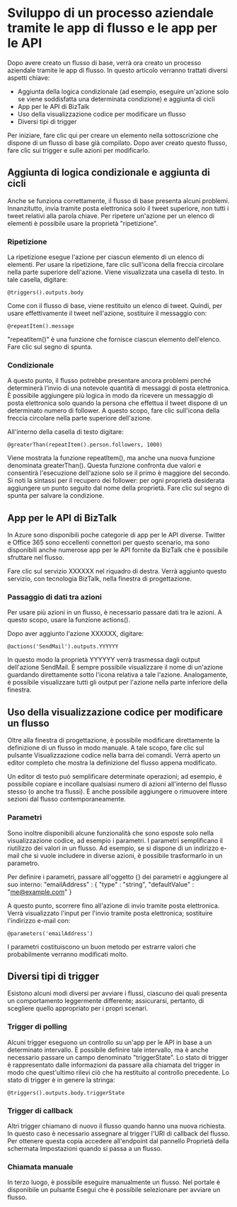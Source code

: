 ﻿<properties 
	pageTitle="Creare un processo aziendale" 
	description="Creare un processo aziendale" 
	authors="stepsic-microsoft-com" 
	manager="dwrede" 
	editor="" 
	services="app-service-logic" 
	documentationCenter=""/>



<tags
	ms.service="app-service-logic"
	ms.workload="web"
	ms.tgt_pltfrm="na"
	ms.devlang="na"
	ms.topic="article"
	ms.date="02/24/2015"
	ms.author="stepsic"/>

# Sviluppo di un processo aziendale tramite le app di flusso e le app per le API

Dopo avere creato un flusso di base, verrà ora creato un processo aziendale tramite le app di flusso. In questo articolo verranno trattati diversi aspetti chiave:

- Aggiunta della logica condizionale (ad esempio, eseguire un'azione solo se viene soddisfatta una determinata condizione) e aggiunta di cicli
- App per le API di BizTalk
- Uso della visualizzazione codice per modificare un flusso
- Diversi tipi di trigger

Per iniziare, fare clic qui per creare un elemento nella sottoscrizione che dispone di un flusso di base già compilato. Dopo aver creato questo flusso, fare clic sui trigger e sulle azioni per modificarlo.

## Aggiunta di logica condizionale e aggiunta di cicli

Anche se funziona correttamente, il flusso di base presenta alcuni problemi. Innanzitutto, invia tramite posta elettronica solo il tweet superiore, non tutti i tweet relativi alla parola chiave. Per ripetere un'azione per un elenco di elementi è possibile usare la proprietà "ripetizione".

### Ripetizione

La ripetizione esegue l'azione per ciascun elemento di un elenco di elementi. Per usare la ripetizione, fare clic sull'icona della freccia circolare nella parte superiore dell'azione. Viene visualizzata una casella di testo. In tale casella, digitare:

    @triggers().outputs.body

Come con il flusso di base, viene restituito un elenco di tweet. Quindi, per usare effettivamente il tweet nell'azione, sostituire il messaggio con:

    @repeatItem().message

"repeatItem()" è una funzione che fornisce ciascun elemento dell'elenco. Fare clic sul segno di spunta.

### Condizionale

A questo punto, il flusso potrebbe presentare ancora problemi perché determinerà l'invio di una notevole quantità di messaggi di posta elettronica. È possibile aggiungere più logica in modo da ricevere un messaggio di posta elettronica solo quando la persona che effettua il tweet dispone di un determinato numero di follower. A questo scopo, fare clic sull'icona della freccia circolare nella parte superiore dell'azione. 

All'interno della casella di testo digitare:

    @greaterThan(repeatItem().person.followers, 1000)

Viene mostrata la funzione repeatItem(), ma anche una nuova funzione denominata greaterThan(). Questa funzione confronta due valori e consentirà l'esecuzione dell'azione solo se il primo è maggiore del secondo. Si noti la sintassi per il recupero dei follower: per ogni proprietà desiderata aggiungere un punto seguito dal nome della proprietà. Fare clic sul segno di spunta per salvare la condizione.

## App per le API di BizTalk

In Azure sono disponibili poche categorie di app per le API diverse. Twitter e Office 365 sono eccellenti connettori per questo scenario, ma sono disponibili anche numerose app per le API fornite da BizTalk che è possibile sfruttare nel flusso.

Fare clic sul servizio XXXXXX nel riquadro di destra. Verrà aggiunto questo servizio, con tecnologia BizTalk, nella finestra di progettazione.

### Passaggio di dati tra azioni

Per usare più azioni in un flusso, è necessario passare dati tra le azioni. A questo scopo, usare la funzione actions(). 

Dopo aver aggiunto l'azione XXXXXX, digitare:

    @actions('SendMail').outputs.YYYYYY

In questo modo la proprietà YYYYYY verrà trasmessa dagli output dell'azione SendMail. È sempre possibile visualizzare il nome di un'azione guardando direttamente sotto l'icona relativa a tale l'azione. Analogamente, è possibile visualizzare tutti gli output per l'azione nella parte inferiore della finestra.

## Uso della visualizzazione codice per modificare un flusso

Oltre alla finestra di progettazione, è possibile modificare direttamente la definizione di un flusso in modo manuale. A tale scopo, fare clic sul pulsante Visualizzazione codice nella barra dei comandi. Verrà aperto un editor completo che mostra la definizione del flusso appena modificato.

Un editor di testo può semplificare determinate operazioni; ad esempio, è possibile copiare e incollare qualsiasi numero di azioni all'interno del flusso stesso (o anche tra flussi). È anche possibile aggiungere o rimuovere intere sezioni dal flusso contemporaneamente.

### Parametri

Sono inoltre disponibili alcune funzionalità che sono esposte solo nella visualizzazione codice, ad esempio i parametri. I parametri semplificano il riutilizzo dei valori in un flusso. Ad esempio, se si dispone di un indirizzo e-mail che si vuole includere in diverse azioni, è possibile trasformarlo in un parametro.

Per definire i parametri, passare all'oggetto {} dei parametri e aggiungere al suo interno:
    "emailAddress" : {
	    "type" : "string",
	    "defaultValue" : "me@example.com"
    }

A questo punto, scorrere fino all'azione di invio tramite posta elettronica. Verrà visualizzato l'input per l'invio tramite posta elettronica; sostituire l'indirizzo e-mail con:

    @parameters('emailAddress')

I parametri costituiscono un buon metodo per estrarre valori che probabilmente verranno modificati molto.

## Diversi tipi di trigger

Esistono alcuni modi diversi per avviare i flussi, ciascuno dei quali presenta un comportamento leggermente differente; assicurarsi, pertanto, di scegliere quello appropriato per i propri scenari.

### Trigger di polling

Alcuni trigger eseguono un controllo su un'app per le API in base a un determinato intervallo. È possibile definire tale intervallo, ma è anche necessario passare un campo denominato "triggerState". Lo stato di trigger è rappresentato dalle informazioni da passare alla chiamata del trigger in modo che quest'ultimo rilevi ciò che ha restituito al controllo precedente. Lo stato di trigger è in genere la stringa:

    @triggers().outputs.body.triggerState

### Trigger di callback

Altri trigger chiamano di nuovo il flusso quando hanno una nuova richiesta. In questo caso è necessario assegnare al trigger l'URI di callback del flusso. Per ottenere questa copia accedere all'endpoint dal pannello Proprietà della schermata Impostazioni quando si passa a un flusso. 

### Chiamata manuale

In terzo luogo, è possibile eseguire manualmente un flusso. Nel portale è disponibile un pulsante Esegui che è possibile selezionare per avviare un flusso. 

<!--HONumber=49-->